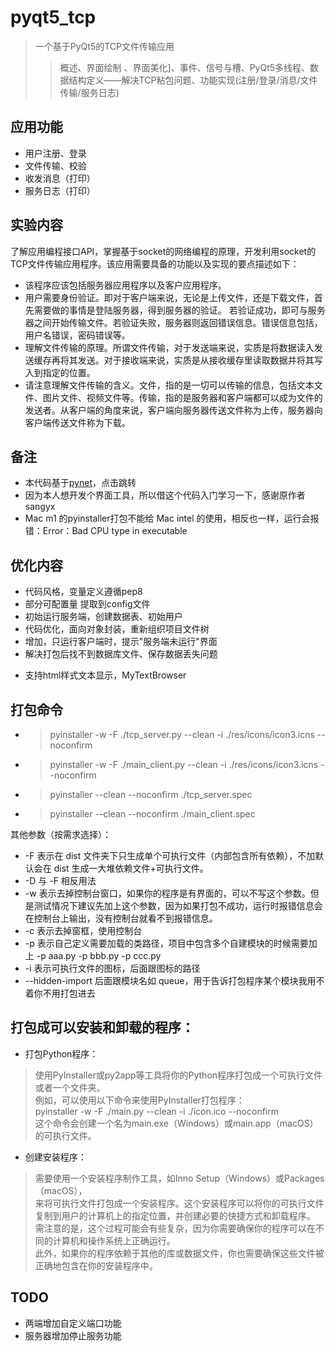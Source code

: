 # pyqt5_tcp

> 一个基于PyQt5的TCP文件传输应用
> > 概述、界面绘制 、界面美化]、事件、信号与槽、PyQt5多线程、数据结构定义——解决TCP粘包问题、功能实现(注册/登录/消息/文件传输/服务日志)

## 应用功能
* 用户注册、登录  
* 文件传输、校验  
* 收发消息（打印）
* 服务日志（打印）

## 实验内容
了解应用编程接口API，掌握基于socket的网络编程的原理，开发利用socket的TCP文件传输应用程序。该应用需要具备的功能以及实现的要点描述如下：  
* 该程序应该包括服务器应用程序以及客户应用程序。
* 用户需要身份验证。即对于客户端来说，无论是上传文件，还是下载文件，首先需要做的事情是登陆服务器，得到服务器的验证。 若验证成功，即可与服务器之间开始传输文件。若验证失败，服务器则返回错误信息。错误信息包括，用户名错误，密码错误等。
* 理解文件传输的原理。所谓文件传输，对于发送端来说，实质是将数据读入发送缓存再将其发送。对于接收端来说，实质是从接收缓存里读取数据并将其写入到指定的位置。
* 请注意理解文件传输的含义。文件，指的是一切可以传输的信息，包括文本文件、图片文件、视频文件等。传输，指的是服务器和客户端都可以成为文件的发送者。从客户端的角度来说，客户端向服务器传送文件称为上传，服务器向客户端传送文件称为下载。


## 备注
* 本代码基于[pynet](https://github.com/sangyx/pynet)，点击跳转
* 因为本人想开发个界面工具，所以借这个代码入门学习一下，感谢原作者sangyx
* Mac m1 的pyinstaller打包不能给 Mac intel 的使用，相反也一样，运行会报错：Error：Bad CPU type in executable

## 优化内容
* 代码风格，变量定义遵循pep8
* 部分可配置量 提取到config文件
* 初始运行服务端，创建数据表、初始用户
* 代码优化，面向对象封装，重新组织项目文件树
* 增加，只运行客户端时，提示"服务端未运行"界面
* 解决打包后找不到数据库文件、保存数据丢失问题
- 支持html样式文本显示，MyTextBrowser

## 打包命令
* > pyinstaller -w -F ./tcp_server.py --clean -i ./res/icons/icon3.icns --noconfirm
* > pyinstaller -w -F ./main_client.py --clean -i ./res/icons/icon3.icns --noconfirm

* > pyinstaller --clean --noconfirm ./tcp_server.spec
* > pyinstaller --clean --noconfirm ./main_client.spec


其他参数（按需求选择）：

* -F  表示在 dist 文件夹下只生成单个可执行文件（内部包含所有依赖），不加默认会在 dist 生成一大堆依赖文件+可执行文件。
* -D  与 -F 相反用法
* -w  表示去掉控制台窗口，如果你的程序是有界面的，可以不写这个参数。但是测试情况下建议先加上这个参数，因为如果打包不成功，运行时报错信息会在控制台上输出，没有控制台就看不到报错信息。
* -c  表示去掉窗框，使用控制台
* -p  表示自己定义需要加载的类路径，项目中包含多个自建模块的时候需要加上 -p aaa.py -p bbb.py -p ccc.py
* -i  表示可执行文件的图标，后面跟图标的路径
* --hidden-import  后面跟模块名如 queue，用于告诉打包程序某个模块我用不着你不用打包进去



## 打包成可以安装和卸载的程序：

* 打包Python程序：
> 使用PyInstaller或py2app等工具将你的Python程序打包成一个可执行文件或者一个文件夹。\
例如，可以使用以下命令来使用PyInstaller打包程序：\
pyinstaller -w -F ./main.py --clean -i ./icon.ico --noconfirm \
这个命令会创建一个名为main.exe（Windows）或main.app（macOS）的可执行文件。

* 创建安装程序：
> 需要使用一个安装程序制作工具，如Inno Setup（Windows）或Packages（macOS），\
来将可执行文件打包成一个安装程序。这个安装程序可以将你的可执行文件复制到用户的计算机上的指定位置，并创建必要的快捷方式和卸载程序。\
需注意的是，这个过程可能会有些复杂，因为你需要确保你的程序可以在不同的计算机和操作系统上正确运行。\
此外，如果你的程序依赖于其他的库或数据文件，你也需要确保这些文件被正确地包含在你的安装程序中。


## TODO
- 两端增加自定义端口功能
- 服务器增加停止服务功能







